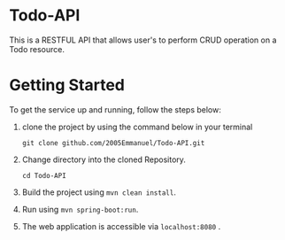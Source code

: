 # Todo-API
This is a RESTFUL API that allows user's to perform CRUD operation on a Todo resource.

# Getting Started
  To get the service up and running, follow the steps below:

   1. clone the project by using the command
      below in your terminal
    
       ```git clone github.com/2005Emmanuel/Todo-API.git```
    
   2. Change directory into the cloned Repository.
   
       ```cd Todo-API```
    
   3. Build the project using  ```mvn clean install```.

   4. Run using ```mvn spring-boot:run```.

   5. The web application is accessible via ```localhost:8080``` .
